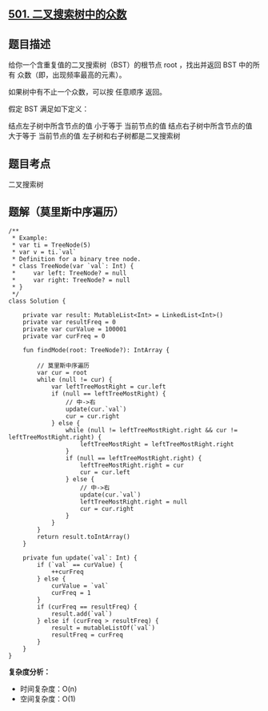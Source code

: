## [501. 二叉搜索树中的众数](https://leetcode.cn/problems/find-mode-in-binary-search-tree/description/)

## 题目描述

给你一个含重复值的二叉搜索树（BST）的根节点 root ，找出并返回 BST 中的所有 众数（即，出现频率最高的元素）。

如果树中有不止一个众数，可以按 任意顺序 返回。

假定 BST 满足如下定义：

结点左子树中所含节点的值 小于等于 当前节点的值
结点右子树中所含节点的值 大于等于 当前节点的值
左子树和右子树都是二叉搜索树

## 题目考点

二叉搜索树

## 题解（莫里斯中序遍历）
 
```
/**
 * Example:
 * var ti = TreeNode(5)
 * var v = ti.`val`
 * Definition for a binary tree node.
 * class TreeNode(var `val`: Int) {
 *     var left: TreeNode? = null
 *     var right: TreeNode? = null
 * }
 */
class Solution {

    private var result: MutableList<Int> = LinkedList<Int>()
    private var resultFreq = 0
    private var curValue = 100001
    private var curFreq = 0

    fun findMode(root: TreeNode?): IntArray {

        // 莫里斯中序遍历
        var cur = root
        while (null != cur) {
            var leftTreeMostRight = cur.left
            if (null == leftTreeMostRight) {
                // 中->右
                update(cur.`val`)
                cur = cur.right
            } else {
                while (null != leftTreeMostRight.right && cur != leftTreeMostRight.right) {
                    leftTreeMostRight = leftTreeMostRight.right
                }
                if (null == leftTreeMostRight.right) {
                    leftTreeMostRight.right = cur
                    cur = cur.left
                } else {
                    // 中->右
                    update(cur.`val`)
                    leftTreeMostRight.right = null
                    cur = cur.right
                }
            }
        }
        return result.toIntArray()
    }

    private fun update(`val`: Int) {
        if (`val` == curValue) {
            ++curFreq
        } else {
            curValue = `val`
            curFreq = 1
        }
        if (curFreq == resultFreq) {
            result.add(`val`)
        } else if (curFreq > resultFreq) {
            result = mutableListOf(`val`)
            resultFreq = curFreq
        }
    }
}
```

**复杂度分析：**

- 时间复杂度：O(n)
- 空间复杂度：O(1) 

